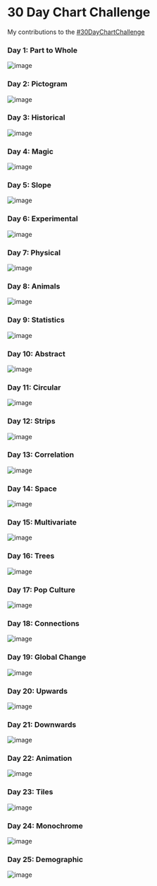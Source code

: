 30 Day Chart Challenge
================

My contributions to the
[\#30DayChartChallenge](https://github.com/Z3tt/30DayChartChallenge_2021)

### Day 1: Part to Whole

![image](Day1_PartToWhole/Day1.jpeg)

### Day 2: Pictogram

![image](Day2_Pictogram/Day2.jpeg)

### Day 3: Historical

![image](Day3_Historical/Day3.jpeg)

### Day 4: Magic

![image](Day4_Magic/Day4.jpeg)

### Day 5: Slope

![image](Day5_Slope/Day5.jpeg)

### Day 6: Experimental

![image](Day6_Experimental/Day6.jpeg)

### Day 7: Physical

![image](Day7_Physical/Day7.jpeg)

### Day 8: Animals

![image](Day8_Animals/Day8.jpeg)

### Day 9: Statistics

![image](Day9_Statistics/Day9.jpeg)

### Day 10: Abstract

![image](Day10_Abstract/Day10.jpeg)

### Day 11: Circular

![image](Day11_Circular/Day11_drawn_on_ipad.png)

### Day 12: Strips

![image](Day12_Strips/Day12.jpeg)

### Day 13: Correlation

![image](Day13_Correlation/Day13.jpeg)

### Day 14: Space

![image](Day14_Space/Day14.jpeg)

### Day 15: Multivariate

![image](Day15_Multivariate/Day15.jpeg)

### Day 16: Trees

![image](Day16_Trees/Day16.jpeg)

### Day 17: Pop Culture

![image](Day17_PopCulture/Day17.jpeg)

### Day 18: Connections

![image](Day18_Connections/Day18.jpg)

### Day 19: Global Change

![image](Day19_GlobalChange/Day19.jpeg)

### Day 20: Upwards

![image](Day20_Upwards/Day20.jpeg)

### Day 21: Downwards

![image](Day21_Downwards/Day21.jpeg)

### Day 22: Animation

![image](Day22_Animation/Day22.gif)

### Day 23: Tiles

![image](Day23_Tiles/Day23.jpg)

### Day 24: Monochrome

![image](Day24_Monochrome/Day24.jpeg)

### Day 25: Demographic

![image](Day25_Demographic/Day25.jpeg)
